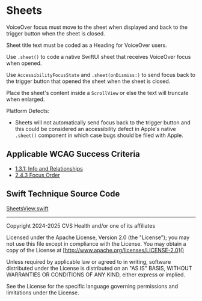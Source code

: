 # Sheets
VoiceOver focus must move to the sheet when displayed and back to the trigger button when the sheet is closed. 

Sheet title text must be coded as a Heading for VoiceOver users. 

Use `.sheet()` to code a native SwiftUI sheet that receives VoiceOver focus when opened. 

Use `AccessibilityFocusState` and `.sheet(onDismiss:)` to send focus back to the trigger button that opened the sheet when the sheet is closed.      

Place the sheet's content inside a `ScrollView` or else the text will truncate when enlarged.      

Platform Defects:

- Sheets will not automatically send focus back to the trigger button and this could be considered an accessibility defect in Apple's native `.sheet()` component in which case bugs should be filed with Apple.
    
## Applicable WCAG Success Criteria
- [1.3.1: Info and Relationships](https://www.w3.org/WAI/WCAG22/Understanding/info-and-relationships.html)
- [2.4.3 Focus Order](https://www.w3.org/WAI/WCAG22/Understanding/focus-order)

## Swift Technique Source Code
[SheetsView.swift](../iOSswiftUIa11yTechniques/SheetsView.swift)

----

Copyright 2024-2025 CVS Health and/or one of its affiliates

Licensed under the Apache License, Version 2.0 (the "License");
you may not use this file except in compliance with the License.
You may obtain a copy of the License at
[http://www.apache.org/licenses/LICENSE-2.0]()

Unless required by applicable law or agreed to in writing, software
distributed under the License is distributed on an "AS IS" BASIS,
WITHOUT WARRANTIES OR CONDITIONS OF ANY KIND, either express or implied.

See the License for the specific language governing permissions and
limitations under the License.

